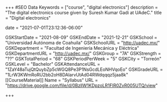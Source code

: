 +++
#SEO Data
Keywords = ["course", "digital electronics"]
description = "The digital electronics course given by Suresh Kumar Gadi at UAdeC."
title = "Digital electronics"

date = "2021-07-01T23:12:36-06:00"

GSKStartDate = "2021-08-09"
GSKEndDate = "2021-12-21"
GSKSchool = "Universidad Autónoma de Coahuila"
GSKSchoolURL = "http://uadec.mx/"
GSKDepartment = "Facultad de Ingeniería Mecánica y Eléctrica"
GSKDepartmentURL = "http://uadec.mx/"
GSKGroup = "7A"
GSKStrength = "??"
GSKTotalPeriod = "68"
GSKPeriodPerWeek = "5"
GSKCity = "Torreón"
GSKLevel = "Bachelor"
GSKAttendanceURL = "1ZaY48aTujQtQuybZp5cWGQ8Pe3P1NsGcdLEoNHVqoEo"
GSKGradeURL = "1LrW3KWmRoRU2bb2oH8DAlarvUtAd04RWdqqqz5jaa8k"
[[CourseMaterial]]
    Name = "Syllabus"
    URL = "https://drive.google.com/file/d/0BzllW1KDpzoLR1FIR0ZvR005UTQ/view"

+++